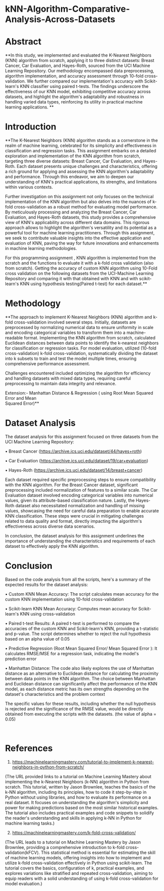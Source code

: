 # kNN-Algorithm-Comparative-Analysis-Across-Datasets

# Abstract


**In this study, we implemented and evaluated the K-Nearest Neighbors (KNN) algorithm from scratch, applying it to three distinct datasets: Breast Cancer, Car Evaluation, and Hayes-Roth, sourced from the UCI Machine Learning Repository. Our methodology encompassed data preprocessing, algorithm implementation, and accuracy assessment through 10-fold cross-validation. We further compared our implementation's accuracy with Scikit-learn's KNN classifier using paired t-tests. The findings underscore the effectiveness of our KNN model, exhibiting competitive accuracy across datasets, and highlight the algorithm's adaptability and robustness in handling varied data types, reinforcing its utility in practical machine learning applications.
**

# Introduction

**The K-Nearest Neighbors (KNN) algorithm stands as a cornerstone in the realm of machine learning, celebrated for its simplicity and effectiveness in classification and regression tasks. This assignment embarks on a detailed exploration and implementation of the KNN algorithm from scratch, targeting three diverse datasets: Breast Cancer, Car Evaluation, and Hayes-Roth. Each dataset presents unique challenges and characteristics, offering a rich ground for applying and assessing the KNN algorithm's adaptability and performance. Through this endeavor, we aim to deepen our understanding of KNN's practical applications, its strengths, and limitations within various contexts.

Further investigation on this assignment not only focuses on the technical implementation of the KNN algorithm but also delves into the nuances of k-fold cross-validation as a robust method for evaluating model performance. By meticulously processing and analyzing the Breast Cancer, Car Evaluation, and Hayes-Roth datasets, this study provides a comprehensive view of KNN's applicability across different data domains. This rigorous approach allows to highlight the algorithm's versatility and its potential as a powerful tool for machine learning practitioners. Through this assignment, we seek to contribute valuable insights into the effective application and evaluation of KNN, paving the way for future innovations and enhancements in machine learning methodologies.

For this programming assignment , KNN algorithm is implemented from the scratch and the functions to evaluate it with a k-fold cross validation (also from scratch). Getting the accuracy of custom KNN algorithm using 10-Fold cross validation on the following datasets from the UCI-Machine Learning Repository and comparing it with that obtained with KNN and  with scikit-learn's KNN using hypothesis testing(Paired t-test) for each dataset.**

# Methodology


**The approach to implement K-Nearest Neighbors (KNN) algorithm and k-fold cross-validation involved several steps. Initially, datasets are preprocessed by normalizing numerical data to ensure uniformity in scale and encoding categorical variables to transform them into a machine-readable format. Implementing the KNN algorithm from scratch, calculated Euclidean distances between data points to identify the k-nearest neighbors for classification or regression tasks. For model evaluation, utilized (10-fold cross-validation) k-fold cross-validation, systematically dividing the dataset into k subsets to train and test the model multiple times, ensuring comprehensive performance assessment. 

Challenges encountered included optimizing the algorithm for efficiency and handling datasets with mixed data types, requiring careful preprocessing to maintain data integrity and relevance.


Extension:- Manhattan Distance & Regression ( using Root Mean Squared Error and Mean  
                     Squared Error)**

# Dataset Analysis


The dataset analysis for this assignment focused on three datasets from the UCI Machine Learning Repository:

•	Breast Cancer (https://archive.ics.uci.edu/dataset/44/hayes+roth)

•	Car Evaluation (https://archive.ics.uci.edu/dataset/19/car+evaluation)

•	Hayes-Roth (https://archive.ics.uci.edu/dataset/14/breast+cancer)

Each dataset required specific preprocessing steps to ensure compatibility with the KNN algorithm. For the Breast Cancer dataset, significant preprocessing included normalization of features to a similar scale. The Car Evaluation dataset involved encoding categorical variables into numerical values, given its attribute-based classification nature. Lastly, the Hayes-Roth dataset also necessitated normalization and handling of missing values, showcasing the need for careful data preparation to enable accurate KNN classification. These steps were crucial in mitigating challenges related to data quality and format, directly impacting the algorithm's effectiveness across diverse data scenarios.

In conclusion, the dataset analysis for this assignment underlines the importance of understanding the characteristics and requirements of each dataset to effectively apply the KNN algorithm.
 

# Conclusion


Based on the code analysis from all the scripts, here's a summary of the expected results for the dataset analysis:

•	Custom KNN Mean Accuracy: The script calculates mean accuracy for the custom KNN implementation using 10-fold cross-validation

•	Scikit-learn KNN Mean Accuracy: Computes mean accuracy for Scikit-learn's KNN using cross-validation

•	Paired t-test Results: A paired t-test is performed to compare the accuracies of the custom KNN and Scikit-learn's KNN, providing a t-statistic and p-value. The script determines whether to reject the null hypothesis based on an alpha value of 0.05

•	Predictive Regression (Root Mean Squared Error/ Mean Squared Error ): It calculates RMSE/MSE for a regression task, indicating the model's prediction error

•	Manhattan Distance: The code also likely explores the use of Manhattan distance as an alternative to Euclidean distance for calculating the proximity between data points in the KNN algorithm. The choice between Manhattan and Euclidean distance can significantly affect the performance of the KNN model, as each distance metric has its own strengths depending on the dataset's characteristics and the problem context

The specific values for these results, including whether the null hypothesis is rejected and the significance of the RMSE value, would be directly obtained from executing the scripts with the datasets. (the value of alpha = 0.05)

 

# References


1)	https://machinelearningmastery.com/tutorial-to-implement-k-nearest-neighbors-in-python-from-scratch/

(The URL provided links to a tutorial on Machine Learning Mastery about implementing the k-Nearest Neighbors (k-NN) algorithm in Python from scratch. This tutorial, written by Jason Brownlee, teaches the basics of the k-NN algorithm, including its principles, how to code it step-by-step in Python without using libraries, and how to evaluate its performance on a real dataset. It focuses on understanding the algorithm's simplicity and power for making predictions based on the most similar historical examples. The tutorial also includes practical examples and code snippets to solidify the reader's understanding and skills in applying k-NN in Python for machine learning tasks.)


2)	https://machinelearningmastery.com/k-fold-cross-validation/

(The URL leads to a tutorial on Machine Learning Mastery by Jason Brownlee, providing a comprehensive introduction to k-fold cross-validation(kFCV). This statistical method is essential for estimating the skill of machine learning models, offering insights into how to implement and utilize k-fold cross-validation effectively in Python using scikit-learn. The tutorial covers the basics, configuration of k, practical examples, and explores variations like stratified and repeated cross-validation, aiming to equip readers with a solid understanding of using k-fold cross-validation for model evaluation.)

 
